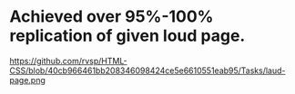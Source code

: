 # Achieved over 95%-100% replication of given loud page.
https://github.com/rvsp/HTML-CSS/blob/40cb966461bb208346098424ce5e6610551eab95/Tasks/laud-page.png
